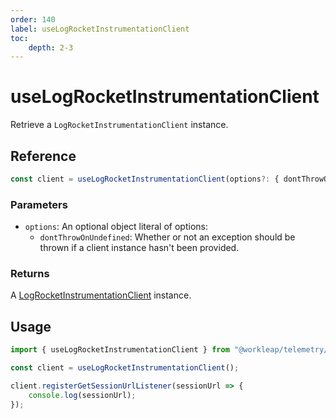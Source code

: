 ```yaml
---
order: 140
label: useLogRocketInstrumentationClient
toc:
    depth: 2-3
---
```


# useLogRocketInstrumentationClient

Retrieve a `LogRocketInstrumentationClient` instance.

## Reference

```ts
const client = useLogRocketInstrumentationClient(options?: { dontThrowOnUndefined? });
```

### Parameters

- `options`: An optional object literal of options:
    - `dontThrowOnUndefined`: Whether or not an exception should be thrown if a client instance hasn't been provided.

### Returns

A [LogRocketInstrumentationClient](./LogRocketInstrumentationClient.md) instance.

## Usage

```ts !#3
import { useLogRocketInstrumentationClient } from "@workleap/telemetry/react";

const client = useLogRocketInstrumentationClient();

client.registerGetSessionUrlListener(sessionUrl => {
    console.log(sessionUrl);
});
```
